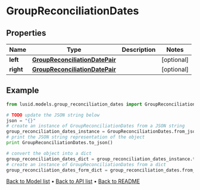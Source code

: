 # GroupReconciliationDates


## Properties
Name | Type | Description | Notes
------------ | ------------- | ------------- | -------------
**left** | [**GroupReconciliationDatePair**](GroupReconciliationDatePair.md) |  | [optional] 
**right** | [**GroupReconciliationDatePair**](GroupReconciliationDatePair.md) |  | [optional] 

## Example

```python
from lusid.models.group_reconciliation_dates import GroupReconciliationDates

# TODO update the JSON string below
json = "{}"
# create an instance of GroupReconciliationDates from a JSON string
group_reconciliation_dates_instance = GroupReconciliationDates.from_json(json)
# print the JSON string representation of the object
print GroupReconciliationDates.to_json()

# convert the object into a dict
group_reconciliation_dates_dict = group_reconciliation_dates_instance.to_dict()
# create an instance of GroupReconciliationDates from a dict
group_reconciliation_dates_form_dict = group_reconciliation_dates.from_dict(group_reconciliation_dates_dict)
```
[Back to Model list](../README.md#documentation-for-models) &#8226; [Back to API list](../README.md#documentation-for-api-endpoints) &#8226; [Back to README](../README.md)


